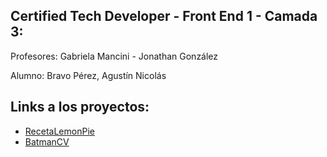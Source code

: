 ## Certified Tech Developer - Front End 1 - Camada 3:

Profesores: Gabriela Mancini - Jonathan González

Alumno: Bravo Pérez, Agustín Nicolás

## Links a los proyectos:

- [RecetaLemonPie](https://agusbrr.github.io/Frontend1-Proyectos/RecetaLemonPie/)
- [BatmanCV](https://agusbrr.github.io/Frontend1-Proyectos/BatmanCV/)
